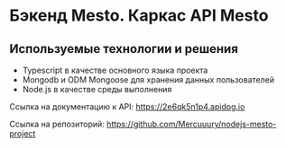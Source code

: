 # Бэкенд Mesto. Каркас API Mesto

## Используемые технологии и решения

- Typescript в качестве основного языка проекта
- Mongodb и ODM Mongoose для хранения данных пользователей
- Node.js в качестве среды выполнения

Ссылка на документацию к API:
https://2e6qk5n1p4.apidog.io

Ссылка на репозиторий:
https://github.com/Mercuuury/nodejs-mesto-project
